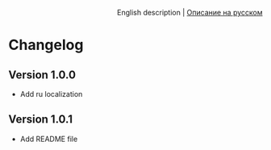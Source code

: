 <p align="right">
English description | <a href="/ru/changelog.md">Описание на русском</a>
</p>

# Changelog

## Version 1.0.0

* Add ru localization

## Version 1.0.1

* Add README file